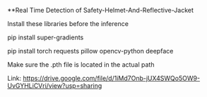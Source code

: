 **Real Time Detection of Safety-Helmet-And-Reflective-Jacket

Install these libraries before the inference 


pip install super-gradients


pip install torch requests pillow opencv-python deepface

Make sure the .pth file is located in the actual path

Link: https://drive.google.com/file/d/1iMd7Onb-jUX4SWQo5OW9-UvGYHLiCVri/view?usp=sharing

